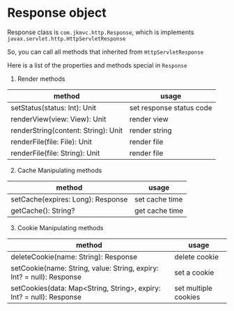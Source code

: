 # Response object

Response class is `com.jkmvc.http.Response`, which is implements `javax.servlet.http.HttpServletResponse`

So, you can call all methods that inherited from `HttpServletResponse`

Here is a list of the properties and methods special in `Response`

1. Render methods

method | usage
--- | ---
setStatus(status: Int): Unit | set response status code
renderView(view: View): Unit | render view
renderString(content: String): Unit | render string
renderFile(file: File): Unit | render file
renderFile(file: String): Unit | render file

2. Cache Manipulating methods

method | usage
--- | ---
setCache(expires: Long): Response | set cache time
getCache(): String? | get cache time

3. Cookie Manipulating methods

method | usage
--- | ---
deleteCookie(name: String): Response | delete cookie
setCookie(name: String, value: String, expiry: Int? = null): Response | set a cookie 
setCookies(data: Map<String, String>, expiry: Int? = null): Response | set multiple cookies